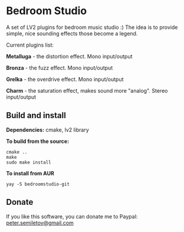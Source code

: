 # Bedroom Studio
A set of LV2 plugins for bedroom music studio :) The idea is to provide simple, nice sounding effects those become a legend.

Current plugins list:

**Metalluga** - the distortion effect. Mono input/output

**Bronza** - the fuzz effect. Mono input/output

**Grelka** - the overdrive effect. Mono input/output

**Charm** - the saturation effect, makes sound more "analog". Stereo input/output


## Build and install

**Dependencies:** cmake, lv2 library

**To build from the source:**

```mkdir b
cmake ..
make
sudo make install
```

**To install from AUR**

```
yay -S bedroomstudio-git
```

## Donate

If you like this software, you can donate me to Paypal: peter.semiletov@gmail.com
